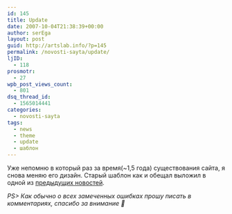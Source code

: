```yaml
---
id: 145
title: Update
date: 2007-10-04T21:38:39+00:00
author: serEga
layout: post
guid: http://artslab.info/?p=145
permalink: /novosti-sayta/update/
ljID:
  - 118
prosmotr:
  - 27
wpb_post_views_count:
  - 801
dsq_thread_id:
  - 1565014441
categories:
  - novosti-sayta
tags:
  - news
  - theme
  - update
  - шаблон
---
```

Уже непомню в который раз за время(~1,5 года) существования сайта, я снова меняю его дизайн. Старый шаблон как и обещал выложил в одной из <a href="http://artslab.info/?p=141" title="artslab theme" target="_blank">предыдущих новостей</a>.

_PS> Как обычно о всех замеченных ошибках прошу писать в комментариях, спасибо за внимание 🙂_